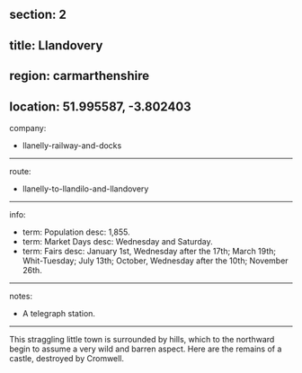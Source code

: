 section: 2
----
title: Llandovery
----
region: carmarthenshire
----
location: 51.995587, -3.802403
----
company:
- llanelly-railway-and-docks
----
route:
- llanelly-to-llandilo-and-llandovery
----
info:
- term: Population
  desc: 1,855.
- term: Market Days
  desc: Wednesday and Saturday.
- term: Fairs
  desc: January 1st, Wednesday after the 17th; March 19th; Whit-Tuesday; July 13th; October, Wednesday after the 10th; November 26th.
----
notes:
- A telegraph station.
----
This straggling little town is surrounded by hills, which to the northward begin to assume a very wild and barren aspect. Here are the remains of a castle, destroyed by Cromwell.
